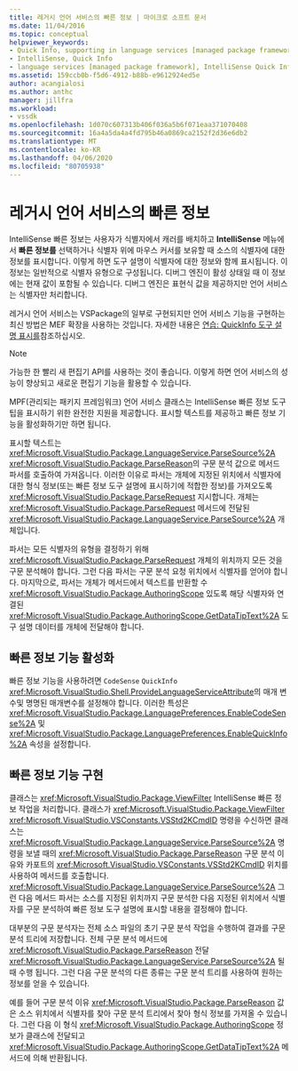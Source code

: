 ```yaml
---
title: 레거시 언어 서비스의 빠른 정보 | 마이크로 소프트 문서
ms.date: 11/04/2016
ms.topic: conceptual
helpviewer_keywords:
- Quick Info, supporting in language services [managed package framework]
- IntelliSense, Quick Info
- language services [managed package framework], IntelliSense Quick Info
ms.assetid: 159ccb0b-f5d6-4912-b88b-e9612924ed5e
author: acangialosi
ms.author: anthc
manager: jillfra
ms.workload:
- vssdk
ms.openlocfilehash: 1d070c607313b406f036a5b6f071eaa371070408
ms.sourcegitcommit: 16a4a5da4a4fd795b46a0869ca2152f2d36e6db2
ms.translationtype: MT
ms.contentlocale: ko-KR
ms.lasthandoff: 04/06/2020
ms.locfileid: "80705938"
---
```

# <a name="quick-info-in-a-legacy-language-service"></a>레거시 언어 서비스의 빠른 정보
IntelliSense 빠른 정보는 사용자가 식별자에서 캐러를 배치하고 **IntelliSense** 메뉴에서 **빠른 정보를** 선택하거나 식별자 위에 마우스 커서를 보유할 때 소스의 식별자에 대한 정보를 표시합니다. 이렇게 하면 도구 설명이 식별자에 대한 정보와 함께 표시됩니다. 이 정보는 일반적으로 식별자 유형으로 구성됩니다. 디버그 엔진이 활성 상태일 때 이 정보에는 현재 값이 포함될 수 있습니다. 디버그 엔진은 표현식 값을 제공하지만 언어 서비스는 식별자만 처리합니다.

 레거시 언어 서비스는 VSPackage의 일부로 구현되지만 언어 서비스 기능을 구현하는 최신 방법은 MEF 확장을 사용하는 것입니다. 자세한 내용은 [연습: QuickInfo 도구 설명 표시를](../../extensibility/walkthrough-displaying-quickinfo-tooltips.md)참조하십시오.

> [!NOTE]
> 가능한 한 빨리 새 편집기 API를 사용하는 것이 좋습니다. 이렇게 하면 언어 서비스의 성능이 향상되고 새로운 편집기 기능을 활용할 수 있습니다.

 MPF(관리되는 패키지 프레임워크) 언어 서비스 클래스는 IntelliSense 빠른 정보 도구 팁을 표시하기 위한 완전한 지원을 제공합니다. 표시할 텍스트를 제공하고 빠른 정보 기능을 활성화하기만 하면 됩니다.

 표시할 텍스트는 <xref:Microsoft.VisualStudio.Package.LanguageService.ParseSource%2A> <xref:Microsoft.VisualStudio.Package.ParseReason>의 구문 분석 값으로 메서드 파서를 호출하여 가져옵니다. 이러한 이유로 파서는 개체에 지정된 위치에서 식별자에 대한 형식 정보(또는 빠른 정보 도구 설명에 표시하기에 적합한 정보)를 가져오도록 <xref:Microsoft.VisualStudio.Package.ParseRequest> 지시합니다. 개체는 <xref:Microsoft.VisualStudio.Package.ParseRequest> 메서드에 전달된 <xref:Microsoft.VisualStudio.Package.LanguageService.ParseSource%2A> 개체입니다.

 파서는 모든 식별자의 유형을 결정하기 위해 <xref:Microsoft.VisualStudio.Package.ParseRequest> 개체의 위치까지 모든 것을 구문 분석해야 합니다. 그런 다음 파서는 구문 분석 요청 위치에서 식별자를 얻어야 합니다. 마지막으로, 파서는 개체가 메서드에서 텍스트를 반환할 수 <xref:Microsoft.VisualStudio.Package.AuthoringScope> 있도록 해당 식별자와 연결된 <xref:Microsoft.VisualStudio.Package.AuthoringScope.GetDataTipText%2A> 도구 설명 데이터를 개체에 전달해야 합니다.

## <a name="enabling-the-quick-info-feature"></a>빠른 정보 기능 활성화
 빠른 정보 기능을 사용하려면 `CodeSense` `QuickInfo` <xref:Microsoft.VisualStudio.Shell.ProvideLanguageServiceAttribute>의 매개 변수및 명명된 매개변수를 설정해야 합니다. 이러한 특성은 <xref:Microsoft.VisualStudio.Package.LanguagePreferences.EnableCodeSense%2A> 및 <xref:Microsoft.VisualStudio.Package.LanguagePreferences.EnableQuickInfo%2A> 속성을 설정합니다.

## <a name="implementing-the-quick-info-feature"></a>빠른 정보 기능 구현
 클래스는 <xref:Microsoft.VisualStudio.Package.ViewFilter> IntelliSense 빠른 정보 작업을 처리합니다. 클래스가 <xref:Microsoft.VisualStudio.Package.ViewFilter> <xref:Microsoft.VisualStudio.VSConstants.VSStd2KCmdID> 명령을 수신하면 클래스는 <xref:Microsoft.VisualStudio.Package.LanguageService.ParseSource%2A> 명령을 보낼 때의 <xref:Microsoft.VisualStudio.Package.ParseReason> 구문 분석 이유와 카포트의 <xref:Microsoft.VisualStudio.VSConstants.VSStd2KCmdID> 위치를 사용하여 메서드를 호출합니다. <xref:Microsoft.VisualStudio.Package.LanguageService.ParseSource%2A> 그런 다음 메서드 파서는 소스를 지정된 위치까지 구문 분석한 다음 지정된 위치에서 식별자를 구문 분석하여 빠른 정보 도구 설명에 표시할 내용을 결정해야 합니다.

 대부분의 구문 분석자는 전체 소스 파일의 초기 구문 분석 작업을 수행하여 결과를 구문 분석 트리에 저장합니다. 전체 구문 분석 메서드에 <xref:Microsoft.VisualStudio.Package.ParseReason> 전달 <xref:Microsoft.VisualStudio.Package.LanguageService.ParseSource%2A> 될 때 수행 됩니다. 그런 다음 구문 분석의 다른 종류는 구문 분석 트리를 사용하여 원하는 정보를 얻을 수 있습니다.

 예를 들어 구문 분석 이유 <xref:Microsoft.VisualStudio.Package.ParseReason> 값은 소스 위치에서 식별자를 찾아 구문 분석 트리에서 찾아 형식 정보를 가져올 수 있습니다. 그런 다음 이 형식 <xref:Microsoft.VisualStudio.Package.AuthoringScope> 정보가 클래스에 전달되고 <xref:Microsoft.VisualStudio.Package.AuthoringScope.GetDataTipText%2A> 메서드에 의해 반환됩니다.
